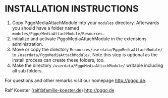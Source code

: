 # INSTALLATION INSTRUCTIONS

1. Copy PggoMediaAttachModule into your `modules` directory. Afterwards you should have a folder named `modules/Pggo/MediaAttachModule/Resources`.
2. Initialize and activate PggoMediaAttachModule in the extensions administration.
3. Move or copy the directory `Resources/userdata/PggoMediaAttachModule/` to `/userdata/PggoMediaAttachModule/`.
   Note this step is optional as the install process can create these folders, too.
4. Make the directory `/userdata/PggoMediaAttachModule/` writable including all sub folders.

For questions and other remarks visit our homepage http://pggo.de.

Ralf Koester (ralf@familie-koester.de)
http://pggo.de
